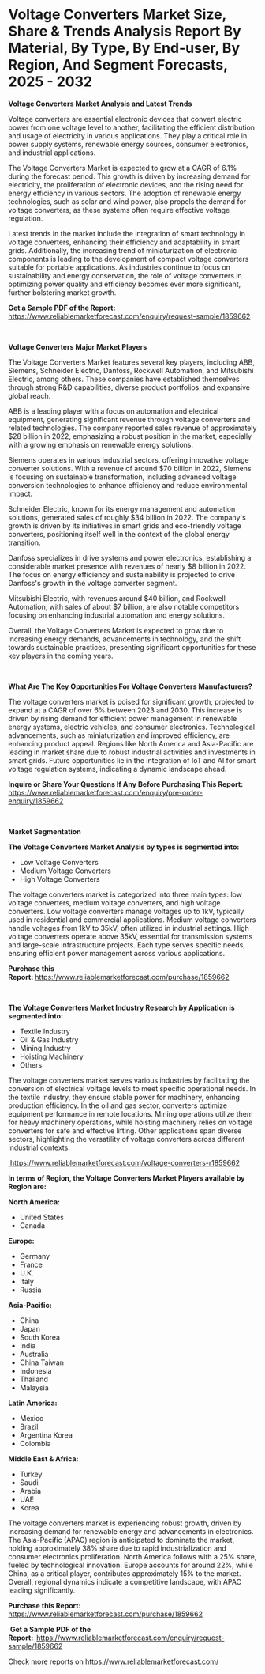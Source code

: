 <p><h1>Voltage Converters Market Size, Share & Trends Analysis Report By Material, By Type, By End-user, By Region, And Segment Forecasts, 2025 - 2032</h1></p><p><strong>Voltage Converters Market Analysis and Latest Trends</strong></p>
<p><p>Voltage converters are essential electronic devices that convert electric power from one voltage level to another, facilitating the efficient distribution and usage of electricity in various applications. They play a critical role in power supply systems, renewable energy sources, consumer electronics, and industrial applications.</p><p>The Voltage Converters Market is expected to grow at a CAGR of 6.1% during the forecast period. This growth is driven by increasing demand for electricity, the proliferation of electronic devices, and the rising need for energy efficiency in various sectors. The adoption of renewable energy technologies, such as solar and wind power, also propels the demand for voltage converters, as these systems often require effective voltage regulation.</p><p>Latest trends in the market include the integration of smart technology in voltage converters, enhancing their efficiency and adaptability in smart grids. Additionally, the increasing trend of miniaturization of electronic components is leading to the development of compact voltage converters suitable for portable applications. As industries continue to focus on sustainability and energy conservation, the role of voltage converters in optimizing power quality and efficiency becomes ever more significant, further bolstering market growth.</p></p>
<p><strong>Get a Sample PDF of the Report:&nbsp;</strong> <a href="https://www.reliablemarketforecast.com/enquiry/request-sample/1859662?utm_campaign=3538&utm_medium=2&utm_source=Github&utm_content=ia&utm_term=08042025&utm_id=voltage-converters">https://www.reliablemarketforecast.com/enquiry/request-sample/1859662</a></p>
<p>&nbsp;</p>
<p><strong>Voltage Converters Major Market Players</strong></p>
<p><p>The Voltage Converters Market features several key players, including ABB, Siemens, Schneider Electric, Danfoss, Rockwell Automation, and Mitsubishi Electric, among others. These companies have established themselves through strong R&D capabilities, diverse product portfolios, and expansive global reach.</p><p>ABB is a leading player with a focus on automation and electrical equipment, generating significant revenue through voltage converters and related technologies. The company reported sales revenue of approximately $28 billion in 2022, emphasizing a robust position in the market, especially with a growing emphasis on renewable energy solutions. </p><p>Siemens operates in various industrial sectors, offering innovative voltage converter solutions. With a revenue of around $70 billion in 2022, Siemens is focusing on sustainable transformation, including advanced voltage conversion technologies to enhance efficiency and reduce environmental impact.</p><p>Schneider Electric, known for its energy management and automation solutions, generated sales of roughly $34 billion in 2022. The company's growth is driven by its initiatives in smart grids and eco-friendly voltage converters, positioning itself well in the context of the global energy transition.</p><p>Danfoss specializes in drive systems and power electronics, establishing a considerable market presence with revenues of nearly $8 billion in 2022. The focus on energy efficiency and sustainability is projected to drive Danfoss's growth in the voltage converter segment.</p><p>Mitsubishi Electric, with revenues around $40 billion, and Rockwell Automation, with sales of about $7 billion, are also notable competitors focusing on enhancing industrial automation and energy solutions.</p><p>Overall, the Voltage Converters Market is expected to grow due to increasing energy demands, advancements in technology, and the shift towards sustainable practices, presenting significant opportunities for these key players in the coming years.</p></p>
<p>&nbsp;</p>
<p><strong>What Are The Key Opportunities For Voltage Converters Manufacturers?</strong></p>
<p><p>The voltage converters market is poised for significant growth, projected to expand at a CAGR of over 6% between 2023 and 2030. This increase is driven by rising demand for efficient power management in renewable energy systems, electric vehicles, and consumer electronics. Technological advancements, such as miniaturization and improved efficiency, are enhancing product appeal. Regions like North America and Asia-Pacific are leading in market share due to robust industrial activities and investments in smart grids. Future opportunities lie in the integration of IoT and AI for smart voltage regulation systems, indicating a dynamic landscape ahead.</p></p>
<p><strong>Inquire or Share Your Questions If Any Before Purchasing This Report:</strong> <a href="https://www.reliablemarketforecast.com/enquiry/pre-order-enquiry/1859662?utm_campaign=3538&utm_medium=2&utm_source=Github&utm_content=ia&utm_term=08042025&utm_id=voltage-converters">https://www.reliablemarketforecast.com/enquiry/pre-order-enquiry/1859662</a></p>
<p>&nbsp;</p>
<p><strong>Market Segmentation</strong></p>
<p><strong>The Voltage Converters Market Analysis by types is segmented into:</strong></p>
<p><ul><li>Low Voltage Converters</li><li>Medium Voltage Converters</li><li>High Voltage Converters</li></ul></p>
<p><p>The voltage converters market is categorized into three main types: low voltage converters, medium voltage converters, and high voltage converters. Low voltage converters manage voltages up to 1kV, typically used in residential and commercial applications. Medium voltage converters handle voltages from 1kV to 35kV, often utilized in industrial settings. High voltage converters operate above 35kV, essential for transmission systems and large-scale infrastructure projects. Each type serves specific needs, ensuring efficient power management across various applications.</p></p>
<p><strong>Purchase this Report:&nbsp;</strong><a href="https://www.reliablemarketforecast.com/purchase/1859662?utm_campaign=3538&utm_medium=2&utm_source=Github&utm_content=ia&utm_term=08042025&utm_id=voltage-converters">https://www.reliablemarketforecast.com/purchase/1859662</a></p>
<p>&nbsp;</p>
<p><strong>The Voltage Converters Market Industry Research by Application is segmented into:</strong></p>
<p><ul><li>Textile Industry</li><li>Oil & Gas Industry</li><li>Mining Industry</li><li>Hoisting Machinery</li><li>Others</li></ul></p>
<p><p>The voltage converters market serves various industries by facilitating the conversion of electrical voltage levels to meet specific operational needs. In the textile industry, they ensure stable power for machinery, enhancing production efficiency. In the oil and gas sector, converters optimize equipment performance in remote locations. Mining operations utilize them for heavy machinery operations, while hoisting machinery relies on voltage converters for safe and effective lifting. Other applications span diverse sectors, highlighting the versatility of voltage converters across different industrial contexts.</p></p>
<p><a href="https://www.reliablemarketforecast.com/voltage-converters-r1859662?utm_campaign=3538&utm_medium=2&utm_source=Github&utm_content=ia&utm_term=08042025&utm_id=voltage-converters">&nbsp;https://www.reliablemarketforecast.com/voltage-converters-r1859662</a></p>
<p><strong>In terms of Region, the Voltage Converters Market Players available by Region are:</strong></p>
<p>
    <p> <strong> North America: </strong>
        <ul>
            <li>United States</li>
            <li>Canada</li>
        </ul>
        </p> 
    <p> <strong> Europe: </strong>
        <ul>
            <li>Germany</li>
            <li>France</li>
            <li>U.K.</li>
            <li>Italy</li>
            <li>Russia</li>
        </ul>
        </p> 
    <p> <strong> Asia-Pacific: </strong>
        <ul>
            <li>China</li>
            <li>Japan</li>
            <li>South Korea</li>
            <li>India</li>
            <li>Australia</li>
            <li>China Taiwan</li>
            <li>Indonesia</li>
            <li>Thailand</li>
            <li>Malaysia</li>
        </ul>
        </p> 
    <p> <strong> Latin America: </strong>
        <ul>
            <li>Mexico</li>
            <li>Brazil</li>
            <li>Argentina Korea</li>
            <li>Colombia</li>
        </ul>
        </p> 
    <p> <strong> Middle East & Africa: </strong>
        <ul>
            <li>Turkey</li>
            <li>Saudi</li>
            <li>Arabia</li>
            <li>UAE</li>
            <li>Korea</li>
        </ul>
    </p>
    </p>
<p><p>The voltage converters market is experiencing robust growth, driven by increasing demand for renewable energy and advancements in electronics. The Asia-Pacific (APAC) region is anticipated to dominate the market, holding approximately 38% share due to rapid industrialization and consumer electronics proliferation. North America follows with a 25% share, fueled by technological innovation. Europe accounts for around 22%, while China, as a critical player, contributes approximately 15% to the market. Overall, regional dynamics indicate a competitive landscape, with APAC leading significantly.</p></p>
<p><strong>Purchase this Report: </strong><a href="https://www.reliablemarketforecast.com/purchase/1859662?utm_campaign=3538&utm_medium=2&utm_source=Github&utm_content=ia&utm_term=08042025&utm_id=voltage-converters">https://www.reliablemarketforecast.com/purchase/1859662</a></p>
<p>&nbsp;<strong>Get a Sample PDF of the Report:&nbsp;&nbsp;</strong><a href="https://www.reliablemarketforecast.com/enquiry/request-sample/1859662?utm_campaign=3538&utm_medium=2&utm_source=Github&utm_content=ia&utm_term=08042025&utm_id=voltage-converters">https://www.reliablemarketforecast.com/enquiry/request-sample/1859662</a></p>
<p><strong></strong></p>
<p>Check more reports on <a href="https://www.reliablemarketforecast.com/?utm_campaign=3538&utm_medium=2&utm_source=Github&utm_content=ia&utm_term=08042025&utm_id=voltage-converters">https://www.reliablemarketforecast.com/</a></p>